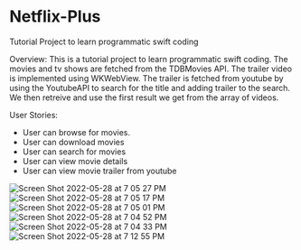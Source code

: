 # Netflix-Plus
Tutorial Project to learn programmatic swift coding

Overview: This is a tutorial project to learn programmatic swift coding. The movies and tv shows are fetched from the TDBMovies API.
  The trailer video is implemented using WKWebView. The trailer is fetched from youtube by using the YoutubeAPI to search for the title and adding trailer
  to the search. We then retreive and use the first result we get from the array of videos.

User Stories:
- User can browse for movies.
- User can download movies
- User can search for movies
- User can view movie details
- User can view movie trailer from youtube


![Screen Shot 2022-05-28 at 7 05 27 PM](https://user-images.githubusercontent.com/54912970/170849033-9b531604-70ed-4ea0-be5c-4884ea54a3e7.png)
![Screen Shot 2022-05-28 at 7 05 17 PM](https://user-images.githubusercontent.com/54912970/170849034-d3077ba1-6d7a-4acc-a68b-bb3ac2336236.png)
![Screen Shot 2022-05-28 at 7 05 01 PM](https://user-images.githubusercontent.com/54912970/170849035-37c969b9-ffc6-4b6a-914a-834d4f4c4bb2.png)
![Screen Shot 2022-05-28 at 7 04 52 PM](https://user-images.githubusercontent.com/54912970/170849036-119dc33b-7803-4cc0-81dc-4407c889c551.png)
![Screen Shot 2022-05-28 at 7 04 33 PM](https://user-images.githubusercontent.com/54912970/170849037-bf9e71f2-932c-450a-b1c5-84326a323e7b.png)
![Screen Shot 2022-05-28 at 7 12 55 PM](https://user-images.githubusercontent.com/54912970/170849190-90c93d02-1e84-4528-bc19-6914e9a111f0.png)
